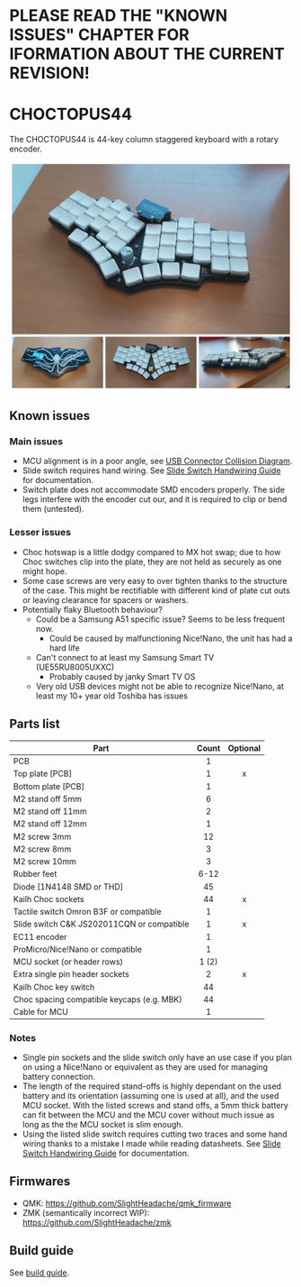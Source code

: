 # PLEASE READ THE "KNOWN ISSUES" CHAPTER FOR IFORMATION ABOUT THE CURRENT REVISION!

# CHOCTOPUS44

The CHOCTOPUS44 is 44-key column staggered keyboard with a rotary encoder.

![choctopus44](./images/choctopus44_grid.png)

## Known issues

  ### Main issues

  * MCU alignment is in a poor angle, see [USB Connector Collision Diagram](images/choctopus44_usb_plug_collision.png).
  * Slide switch requires hand wiring. See [Slide Switch Handwiring Guide](documents/slide_switch_handwiring_guide.md) for documentation.
  * Switch plate does not accommodate SMD encoders properly. The side legs interfere with the encoder cut our, and it is required to clip or bend them (untested).

  ### Lesser issues

  * Choc hotswap is a little dodgy compared to MX hot swap; due to how Choc switches clip into the plate, they are not held as securely as one might hope.
  * Some case screws are very easy to over tighten thanks to the structure of the case. This might be rectifiable with different kind of plate cut outs or leaving clearance for spacers or washers.
  * Potentially flaky Bluetooth behaviour?
    * Could be a Samsung A51 specific issue? Seems to be less frequent now.
      * Could be caused by malfunctioning Nice!Nano, the unit has had a hard life
    * Can't connect to at least my Samsung Smart TV (UE55RU8005UXXC)
      * Probably caused by janky Smart TV OS
    * Very old USB devices might not be able to recognize Nice!Nano, at least my 10+ year old Toshiba has issues

## Parts list

| Part                                          | Count | Optional |
| --------------------------------------------- |:-----:|:--------:|
| PCB                                           | 1     |          |
| Top plate [PCB]                               | 1     | x        |
| Bottom plate [PCB]                            | 1     |          |
| M2 stand off 5mm                              | 6     |          |
| M2 stand off 11mm                             | 2     |          |
| M2 stand off 12mm                             | 1     |          |
| M2 screw 3mm                                  | 12    |          |
| M2 screw 8mm                                  | 3     |          |
| M2 screw 10mm                                 | 3     |          |
| Rubber feet                                   | 6-12  |          |
| Diode [1N4148 SMD or THD]                     | 45    |          |
| Kailh Choc sockets                            | 44    | x        |
| Tactile switch Omron B3F or compatible        | 1     |          |
| Slide switch C&K JS202011CQN or compatible    | 1     | x        |
| EC11 encoder                                  | 1     |          |
| ProMicro/Nice!Nano or compatible              | 1     |          |
| MCU socket (or header rows)                   | 1 (2) |          |
| Extra single pin header sockets               | 2     | x        |
| Kailh Choc key switch                         | 44    |          |
| Choc spacing compatible keycaps (e.g. MBK)    | 44    |          |
| Cable for MCU                                 | 1     |          |

### Notes

 * Single pin sockets and the slide switch only have an use case if you plan on using a Nice!Nano or equivalent as they are used for managing battery connection.
 * The length of the required stand-offs is highly dependant on the used battery and its orientation (assuming one is used at all), and the used MCU socket. With the listed screws and stand offs, a 5mm thick battery can fit between the MCU and the MCU cover without much issue as long as the the MCU socket is slim enough.
 * Using the listed slide switch requires cutting two traces and some hand wiring thanks to a mistake I made while reading datasheets. See [Slide Switch Handwiring Guide](documents/slide_switch_handwiring_guide.md) for documentation.

## Firmwares

 * QMK: https://github.com/SlightHeadache/qmk_firmware
 * ZMK (semantically incorrect WIP): https://github.com/SlightHeadache/zmk

## Build guide

See [build guide](documents/buildguide.md).
